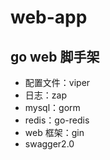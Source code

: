 # web-app

## go web 脚手架

* 配置文件：viper
* 日志：zap  
* mysql：gorm
* redis：go-redis
* web 框架：gin
* swagger2.0
